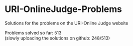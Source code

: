 # URI-OnlineJudge-Problems
Solutions for the problems on the URI-Online Judge website

Problems solved so far: 513  
(slowly uploading the solutions on github: 248/513)  